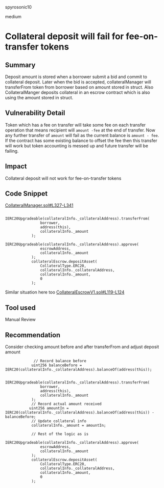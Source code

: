 spyrosonic10

medium

# Collateral deposit will fail for fee-on-transfer tokens

## Summary
Deposit amount is stored when a borrower submit a bid and commit to collateral deposit. Later when the bid is accepted, collateralManager will transferFrom token from borrower based on amount stored in struct. Also CollateralManger deposits collateral in an escrow contract which is also using the amount stored in struct.

## Vulnerability Detail
Token which has a fee on transfer will take some fee on each transfer operation that means recipient will  `amount -fee` at the end of transfer. Now any further transfer of `amount` will fail as the current balance is `amount - fee`. If the contract has some existing balance to offset the fee then this transfer will work but token accounting is messed up and future transfer will be failing.

## Impact
Collateral deposit will not work for fee-on-transfer tokens

## Code Snippet
[CollateralManager.sol#L327-L341](https://github.com/sherlock-audit/2023-03-teller/blob/main/teller-protocol-v2/packages/contracts/contracts/CollateralManager.sol#L327-L341)
```solidity
            IERC20Upgradeable(collateralInfo._collateralAddress).transferFrom(
                borrower,
                address(this),
                collateralInfo._amount
            );
            IERC20Upgradeable(collateralInfo._collateralAddress).approve(
                escrowAddress,
                collateralInfo._amount
            );
            collateralEscrow.depositAsset(
                CollateralType.ERC20,
                collateralInfo._collateralAddress,
                collateralInfo._amount,
                0
            );
```

Similar situation here too [CollateralEscrowV1.sol#L119-L124](https://github.com/sherlock-audit/2023-03-teller/blob/main/teller-protocol-v2/packages/contracts/contracts/escrow/CollateralEscrowV1.sol#L119-L124)
## Tool used

Manual Review

## Recommendation

Consider checking amount before and after transferFrom and adjust deposit amount

```solidity
             // Record balance before
            uint256 balanceBefore = IERC20(collateralInfo._collateralAddress).balanceOf(address(this));

            IERC20Upgradeable(collateralInfo._collateralAddress).transferFrom(
                borrower,
                address(this),
                collateralInfo._amount
            );
            // Record actual amount received
           uint256 amountIn =  IERC20(collateralInfo._collateralAddress).balanceOf(address(this)) - balanceBefore;
            // Update collateral info
            collateralInfo._amount = amountIn;

            // Rest of the logic as is
            IERC20Upgradeable(collateralInfo._collateralAddress).approve(
                escrowAddress,
                collateralInfo._amount
            );
            collateralEscrow.depositAsset(
                CollateralType.ERC20,
                collateralInfo._collateralAddress,
                collateralInfo._amount,
                0
            );
```